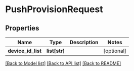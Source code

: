 # PushProvisionRequest

## Properties
Name | Type | Description | Notes
------------ | ------------- | ------------- | -------------
**device_id_list** | **list[str]** |  | [optional] 

[[Back to Model list]](../README.md#documentation-for-models) [[Back to API list]](../README.md#documentation-for-api-endpoints) [[Back to README]](../README.md)


